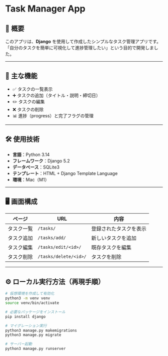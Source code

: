 # Task Manager App

## 📘 概要
このアプリは、**Django** を使用して作成したシンプルなタスク管理アプリです。  
「自分のタスクを簡単に可視化して進捗管理したい」という目的で開発しました。

---

## 🚀 主な機能
- ✅ タスクの一覧表示  
- ➕ タスクの追加（タイトル・説明・締切日）  
- ✏️ タスクの編集  
- ❌ タスクの削除  
- 📊 進捗（progress）と完了フラグの管理

---

## 🛠 使用技術
- **言語**：Python 3.14  
- **フレームワーク**：Django 5.2  
- **データベース**：SQLite3  
- **テンプレート**：HTML + Django Template Language  
- **環境**：Mac（M1）

---

## 🖥 画面構成
| ページ | URL | 内容 |
|--------|------|------|
| タスク一覧 | `/tasks/` | 登録されたタスクを表示 |
| タスク追加 | `/tasks/add/` | 新しいタスクを追加 |
| タスク編集 | `/tasks/edit/<id>/` | 既存タスクを編集 |
| タスク削除 | `/tasks/delete/<id>/` | タスクを削除 |

---

## ⚙️ ローカル実行方法（再現手順）

```bash
# 仮想環境を作成して有効化
python3 -m venv venv
source venv/bin/activate

# 必要なパッケージをインストール
pip install django

# マイグレーション実行
python3 manage.py makemigrations
python3 manage.py migrate

# サーバー起動
python3 manage.py runserver
